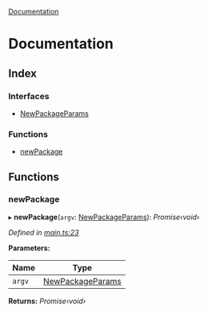 [Documentation](README.md)

# Documentation

## Index

### Interfaces

* [NewPackageParams](interfaces/newpackageparams.md)

### Functions

* [newPackage](README.md#newpackage)

## Functions

###  newPackage

▸ **newPackage**(`argv`: [NewPackageParams](interfaces/newpackageparams.md)): *Promise‹void›*

*Defined in [main.ts:23](https://github.com/dylanaubrey/repodog/blob/3c8817c/packages/new-package/src/main.ts#L23)*

**Parameters:**

Name | Type |
------ | ------ |
`argv` | [NewPackageParams](interfaces/newpackageparams.md) |

**Returns:** *Promise‹void›*
